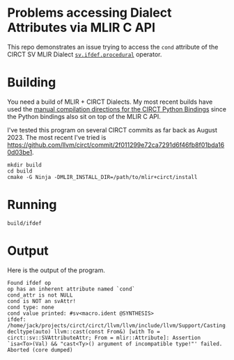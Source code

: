 # Problems accessing Dialect Attributes via MLIR C API

This repo demonstrates an issue trying to access the `cond`
attribute of the CIRCT SV MLIR Dialect [`sv.ifdef.procedural`](https://circt.llvm.org/docs/Dialects/SV/#svifdefprocedural-circtsvifdefproceduralop) operator.

# Building

You need a build of MLIR + CIRCT Dialects. My most recent builds have used the [manual compilation directions for the CIRCT Python Bindings](https://circt.llvm.org/docs/PythonBindings/#manual-compilation) since the Python bindings also sit on top of the MLIR C API. 

I've tested this program on several CIRCT commits as far back as August 2023. The most recent I've tried is https://github.com/llvm/circt/commit/2f011299e72ca7291d6f46fb8f01bda160d03be1.

```
mkdir build
cd build
cmake -G Ninja -DMLIR_INSTALL_DIR=/path/to/mlir+circt/install
```

# Running

```
build/ifdef
```

# Output

Here is the output of the program.

```
Found ifdef op
op has an inherent attribute named `cond`
cond_attr is not NULL
cond is NOT an svAttr!
cond type: none
cond value printed: #sv<macro.ident @SYNTHESIS>
ifdef: /home/jack/projects/circt/circt/llvm/llvm/include/llvm/Support/Casting.h:566: decltype(auto) llvm::cast(const From&) [with To = circt::sv::SVAttributeAttr; From = mlir::Attribute]: Assertion `isa<To>(Val) && "cast<Ty>() argument of incompatible type!"' failed.
Aborted (core dumped)
```